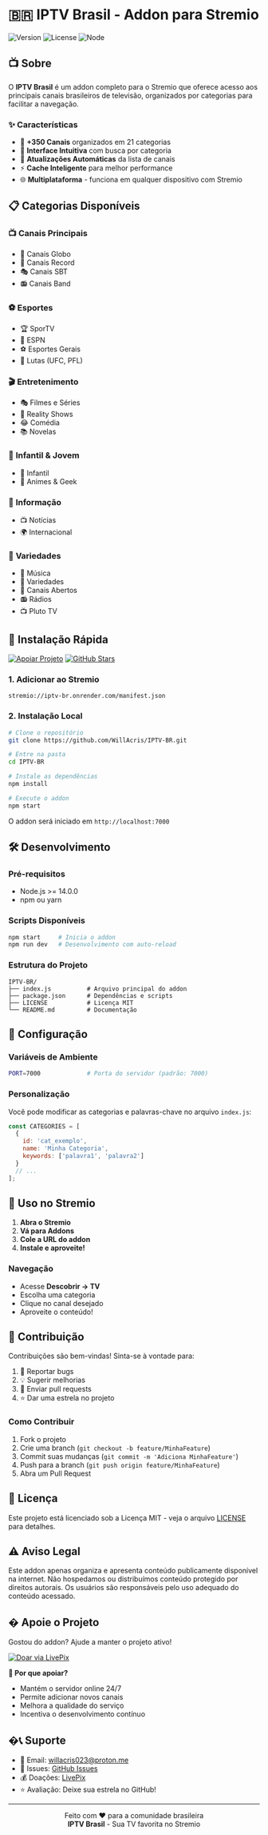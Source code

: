 # 🇧🇷 IPTV Brasil - Addon para Stremio

![Version](https://img.shields.io/badge/version-3.0.0-blue)
![License](https://img.shields.io/badge/license-MIT-green)
![Node](https://img.shields.io/badge/node-%3E%3D14.0.0-brightgreen)

## 📺 Sobre

O **IPTV Brasil** é um addon completo para o Stremio que oferece acesso aos principais canais brasileiros de televisão, organizados por categorias para facilitar a navegação.

### ✨ Características

- 🎯 **+350 Canais** organizados em 21 categorias
- 📱 **Interface Intuitiva** com busca por categoria
- 🔄 **Atualizações Automáticas** da lista de canais
- ⚡ **Cache Inteligente** para melhor performance
- 🌐 **Multiplataforma** - funciona em qualquer dispositivo com Stremio

## 📋 Categorias Disponíveis

### 📺 **Canais Principais**
- 🌟 Canais Globo
- 🔴 Canais Record
- 🎭 Canais SBT  
- 📻 Canais Band

### ⚽ **Esportes**
- 🏆 SporTV
- 🎯 ESPN
- ⚽ Esportes Gerais
- 🥊 Lutas (UFC, PFL)

### 🎬 **Entretenimento**
- 🎭 Filmes e Séries
- 🌟 Reality Shows
- 😂 Comédia
- 📚 Novelas

### 👶 **Infantil & Jovem**
- 🎨 Infantil
- 🎌 Animes & Geek

### 📰 **Informação**
- 📺 Notícias
- 🌍 Internacional

### 🎵 **Variedades**
- 🎵 Música
- 🎪 Variedades
- 📡 Canais Abertos
- 📻 Rádios
- 📺 Pluto TV

## 🚀 Instalação Rápida

[![Apoiar Projeto](https://img.shields.io/badge/💰%20Apoiar%20o%20Projeto-LivePix-ff6b35?style=flat-square)](https://livepix.gg/willacris) [![GitHub Stars](https://img.shields.io/github/stars/WillAcris/IPTV-BR?style=flat-square)](https://github.com/WillAcris/IPTV-BR)

### 1. Adicionar ao Stremio
```
stremio://iptv-br.onrender.com/manifest.json
```

### 2. Instalação Local
```bash
# Clone o repositório
git clone https://github.com/WillAcris/IPTV-BR.git

# Entre na pasta
cd IPTV-BR

# Instale as dependências
npm install

# Execute o addon
npm start
```

O addon será iniciado em `http://localhost:7000`

## 🛠️ Desenvolvimento

### Pré-requisitos
- Node.js >= 14.0.0
- npm ou yarn

### Scripts Disponíveis
```bash
npm start     # Inicia o addon
npm run dev   # Desenvolvimento com auto-reload
```

### Estrutura do Projeto
```
IPTV-BR/
├── index.js          # Arquivo principal do addon
├── package.json      # Dependências e scripts
├── LICENSE           # Licença MIT
└── README.md         # Documentação
```

## 🔧 Configuração

### Variáveis de Ambiente
```bash
PORT=7000             # Porta do servidor (padrão: 7000)
```

### Personalização
Você pode modificar as categorias e palavras-chave no arquivo `index.js`:

```javascript
const CATEGORIES = [
  { 
    id: 'cat_exemplo', 
    name: 'Minha Categoria', 
    keywords: ['palavra1', 'palavra2'] 
  }
  // ...
];
```

## 📱 Uso no Stremio

1. **Abra o Stremio**
2. **Vá para Addons**
3. **Cole a URL do addon**
4. **Instale e aproveite!**

### Navegação
- Acesse **Descobrir → TV** 
- Escolha uma categoria
- Clique no canal desejado
- Aproveite o conteúdo!

## 🤝 Contribuição

Contribuições são bem-vindas! Sinta-se à vontade para:

1. 🐛 Reportar bugs
2. 💡 Sugerir melhorias
3. 🔧 Enviar pull requests
4. ⭐ Dar uma estrela no projeto

### Como Contribuir
1. Fork o projeto
2. Crie uma branch (`git checkout -b feature/MinhaFeature`)
3. Commit suas mudanças (`git commit -m 'Adiciona MinhaFeature'`)
4. Push para a branch (`git push origin feature/MinhaFeature`)
5. Abra um Pull Request

## 📄 Licença

Este projeto está licenciado sob a Licença MIT - veja o arquivo [LICENSE](LICENSE) para detalhes.

## ⚠️ Aviso Legal

Este addon apenas organiza e apresenta conteúdo publicamente disponível na internet. Não hospedamos ou distribuímos conteúdo protegido por direitos autorais. Os usuários são responsáveis pelo uso adequado do conteúdo acessado.

## � Apoie o Projeto

Gostou do addon? Ajude a manter o projeto ativo!

[![Doar via LivePix](https://img.shields.io/badge/💰%20Doar-LivePix-brightgreen?style=for-the-badge)](https://livepix.gg/willacris)

**🎯 Por que apoiar?**
- Mantém o servidor online 24/7
- Permite adicionar novos canais
- Melhora a qualidade do serviço
- Incentiva o desenvolvimento contínuo

## �📞 Suporte

- 📧 Email: willacris023@proton.me
- 🐛 Issues: [GitHub Issues](https://github.com/WillAcris/IPTV-BR/issues)
- 💰 Doações: [LivePix](https://livepix.gg/willacris)
- ⭐ Avaliação: Deixe sua estrela no GitHub!

---

<p align="center">
  Feito com ❤️ para a comunidade brasileira<br>
  <strong>IPTV Brasil</strong> - Sua TV favorita no Stremio
</p>
